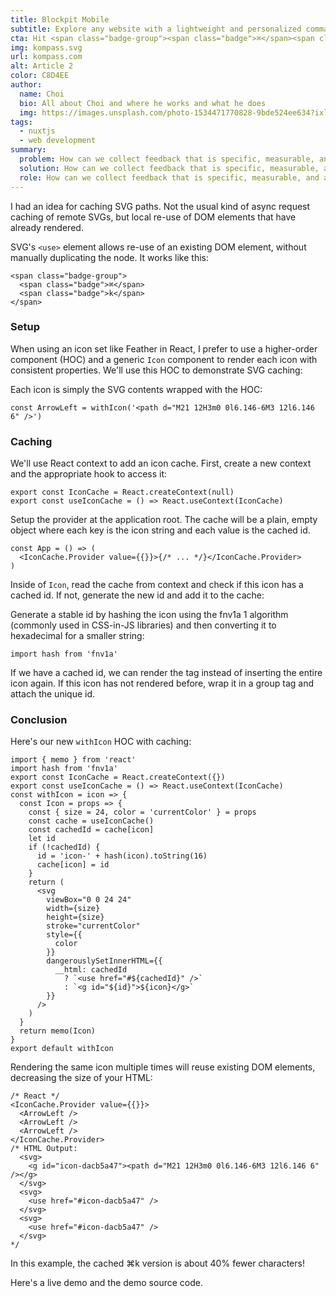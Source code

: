 ```yaml
---
title: Blockpit Mobile
subtitle: Explore any website with a lightweight and personalized command center
cta: Hit <span class="badge-group"><span class="badge">⌘</span><span class="badge">k</span></span> to try it
img: kompass.svg
url: kompass.com
alt: Article 2
color: C8D4EE
author: 
  name: Choi
  bio: All about Choi and where he works and what he does
  img: https://images.unsplash.com/photo-1534471770828-9bde524ee634?ixlib=rb-1.2.1&ixid=eyJhcHBfaWQiOjEyMDd9&auto=format&fit=crop&w=800&q=60
tags: 
  - nuxtjs
  - web development
summary:
  problem: How can we collect feedback that is specific, measurable, and actionable?
  solution: How can we collect feedback that is specific, measurable, and actionable?
  role: How can we collect feedback that is specific, measurable, and actionable?
---
```


I had an idea for caching SVG paths. Not the usual kind of async request caching of remote SVGs, but local re-use of DOM elements that have already rendered.

SVG's `<use>` element allows re-use of an existing DOM element, without manually duplicating the node. It works like this:

```html{1,3-5}
<span class="badge-group">
  <span class="badge">⌘</span>
  <span class="badge">k</span>
</span>
```

### Setup

When using an icon set like Feather in React, I prefer to use a <a>higher-order component (HOC)</a> and a generic `Icon` component to render each icon with consistent properties. We'll use this HOC to demonstrate SVG caching:

Each icon is simply the SVG contents wrapped with the HOC:

```js{1,3-5}
const ArrowLeft = withIcon('<path d="M21 12H3m0 0l6.146-6M3 12l6.146 6" />')
```

### Caching

We'll use React context to add an icon cache. First, create a new context and the appropriate hook to access it:

```js{1,3-5}
export const IconCache = React.createContext(null)
export const useIconCache = () => React.useContext(IconCache)
```

Setup the provider at the application root. The cache will be a plain, empty object where each key is the icon string and each value is the cached id.

```js{1,3-5}
const App = () => (
  <IconCache.Provider value={{}}>{/* ... */}</IconCache.Provider>
)
```

Inside of `Icon`, read the cache from context and check if this icon has a cached id. If not, generate the new id and add it to the cache:

Generate a stable id by hashing the icon using the fnv1a 1 algorithm (commonly used in CSS-in-JS libraries) and then converting it to hexadecimal for a smaller string:

```js{1,3-5}
import hash from 'fnv1a'
```

If we have a cached id, we can render the <use> tag instead of inserting the entire icon again. If this icon has not rendered before, wrap it in a group tag and attach the unique id.

### Conclusion

Here's our new `withIcon` HOC with caching:

```js{1,3-5}
import { memo } from 'react'
import hash from 'fnv1a'
export const IconCache = React.createContext({})
export const useIconCache = () => React.useContext(IconCache)
const withIcon = icon => {
  const Icon = props => {
    const { size = 24, color = 'currentColor' } = props
    const cache = useIconCache()
    const cachedId = cache[icon]
    let id
    if (!cachedId) {
      id = 'icon-' + hash(icon).toString(16)
      cache[icon] = id
    }
    return (
      <svg
        viewBox="0 0 24 24"
        width={size}
        height={size}
        stroke="currentColor"
        style={{
          color
        }}
        dangerouslySetInnerHTML={{
          __html: cachedId
            ? `<use href="#${cachedId}" />`
            : `<g id="${id}">${icon}</g>`
        }}
      />
    )
  }
  return memo(Icon)
}
export default withIcon
```

Rendering the same icon multiple times will reuse existing DOM elements, decreasing the size of your HTML:

```jsx{1,3-5}
/* React */
<IconCache.Provider value={{}}>
  <ArrowLeft />
  <ArrowLeft />
  <ArrowLeft />
</IconCache.Provider>
/* HTML Output:
  <svg>
    <g id="icon-dacb5a47"><path d="M21 12H3m0 0l6.146-6M3 12l6.146 6" /></g>
  </svg>
  <svg>
    <use href="#icon-dacb5a47" />
  </svg>
  <svg>
    <use href="#icon-dacb5a47" />
  </svg>
*/
```

In this example, the cached <span class="badge-group"><span class="badge">⌘</span><span class="badge">k</span></span> version is about 40% fewer characters!

Here's a live demo and the demo source code.